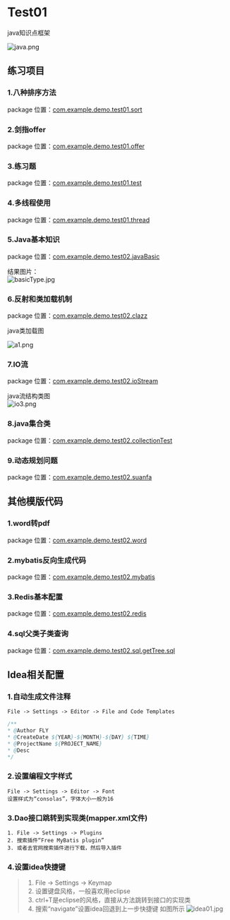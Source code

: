 # Test01
java知识点框架

![java.png](src/main/resources/img/java.png)

## 练习项目
### 1.八种排序方法
package 位置：[com.example.demo.test01.sort](src/main/java/com/example/demo/test01/sort)

### 2.剑指offer
package 位置：[com.example.demo.test01.offer](src/main/java/com/example/demo/test01/offer)

### 3.练习题
package 位置：[com.example.demo.test01.test](src/main/java/com/example/demo/test01/test)
    
### 4.多线程使用            
package 位置：[com.example.demo.test01.thread](src/main/java/com/example/demo/test01/thread)
    
### 5.Java基本知识            
package 位置：[com.example.demo.test02.javaBasic](src/main/java/com/example/demo/test02/javaBasic)

结果图片：  
![basicType.jpg](src/main/resources/img/basicType.jpg)

### 6.反射和类加载机制            
package 位置：[com.example.demo.test02.clazz](src/main/java/com/example/demo/test02/clazz)
 
java类加载图

![a1.png](src/main/resources/img/loader.png)  

### 7.IO流
package 位置：[com.example.demo.test02.ioStream](src/main/java/com/example/demo/test02/ioStream)

java流结构类图  
![io3.png](src/main/resources/img/io3.png)

### 8.java集合类
package 位置：[com.example.demo.test02.collectionTest](src/main/java/com/example/demo/test02/collectionTest)

### 9.动态规划问题            
package 位置：[com.example.demo.test02.suanfa](src/main/java/com/example/demo/test02/suanfa)


## 其他模版代码
### 1.word转pdf
package 位置：[com.example.demo.test02.word](src/main/java/com/example/demo/test02/word)

### 2.mybatis反向生成代码
package 位置：[com.example.demo.test02.mybatis](src/main/java/com/example/demo/test02/mybatis)

### 3.Redis基本配置
package 位置：[com.example.demo.test02.redis](src/main/java/com/example/demo/test02/redis)

### 4.sql父类子类查询
package 位置：[com.example.demo.test02.sql.getTree.sql](src/main/java/com/example/demo/test02/sql/getTree.sql)


## Idea相关配置
### 1.自动生成文件注释
    File -> Settings -> Editor -> File and Code Templates   
```java
/**
* @Author FLY
* @CreateDate ${YEAR}-${MONTH}-${DAY} ${TIME}
* @ProjectName ${PROJECT_NAME}
* @Desc 
*/
```
### 2.设置编程文字样式
    File -> Settings -> Editor -> Font
    设置样式为“consolas”，字体大小一般为16
    
### 3.Dao接口跳转到实现类(mapper.xml文件)
    1. File -> Settings -> Plugins 
    2. 搜索插件“Free MyBatis plugin”
    3. 或者去官网搜索插件进行下载，然后导入插件
    
### 4.设置idea快捷键
>1. File -> Settings -> Keymap  
>2. 设置键盘风格，一般喜欢用eclipse
>3. ctrl+T是eclipse的风格，直接从方法跳转到接口的实现类    
>4. 搜索“navigate”设置idea回退到上一步快捷键
如图所示
![idea01.jpg](src/main/resources/img/idea01.jpg)
